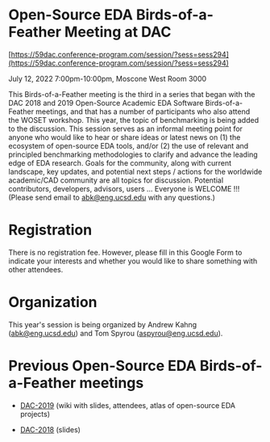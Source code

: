 # Open-Source EDA Birds-of-a-Feather Meeting at DAC
[https://59dac.conference-program.com/session/?sess=sess294](https://59dac.conference-program.com/session/?sess=sess294)

July 12, 2022
7:00pm-10:00pm, Moscone West Room 3000
 
This Birds-of-a-Feather meeting is the third in a series that began with the DAC 2018 and 2019 Open-Source Academic EDA Software Birds-of-a-Feather meetings, and that has a number of participants who also attend the WOSET workshop.  This year, the topic of benchmarking is being added to the discussion.  This session serves as an informal meeting point for anyone who would like to hear or share ideas or latest news on (1) the ecosystem of open-source EDA tools, and/or (2) the use of relevant and principled benchmarking methodologies to clarify and advance the leading edge of EDA research. Goals for the community, along with current landscape, key updates, and potential next steps / actions for the worldwide academic/CAD community are all topics for discussion. Potential contributors, developers, advisors, users … Everyone is WELCOME !!! (Please send email to abk@eng.ucsd.edu with any questions.)


# Registration
There is no registration fee. However, please fill in this Google Form to indicate your interests and whether you would like to share something with other attendees.

# Organization
This year's session is being organized by Andrew Kahng (abk@eng.ucsd.edu) and Tom Spyrou (aspyrou@eng.ucsd.edu).

# Previous Open-Source EDA Birds-of-a-Feather meetings

- [DAC-2019](https://github.com/The-OpenROAD-Project/Birds-of-a-Feather-Open-Source-Academic-EDA-Software/wiki/DAC-2019-Birds-of-a-Feather:-Open-Source-Academic-EDA-Software) (wiki with slides, attendees, atlas of open-source EDA projects)

- [DAC-2018](https://drive.google.com/open?id=1m8ZJEvfLcUhiL1KX7rj18gzi-zLhI6P2) (slides)
